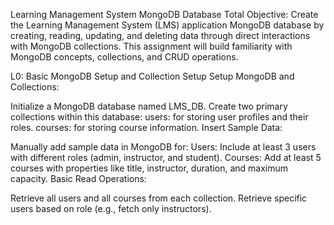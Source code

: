 Learning Management System MongoDB Database
Total Objective: Create the Learning Management System (LMS) application MongoDB database by creating, reading, updating, and deleting data through direct interactions with MongoDB collections. This assignment will build familiarity with MongoDB concepts, collections, and CRUD operations.

L0: Basic MongoDB Setup and Collection Setup
Setup MongoDB and Collections:

Initialize a MongoDB database named LMS_DB.
Create two primary collections within this database:
users: for storing user profiles and their roles.
courses: for storing course information.
Insert Sample Data:

Manually add sample data in MongoDB for:
Users: Include at least 3 users with different roles (admin, instructor, and student).
Courses: Add at least 5 courses with properties like title, instructor, duration, and maximum capacity.
Basic Read Operations:

Retrieve all users and all courses from each collection.
Retrieve specific users based on role (e.g., fetch only instructors).